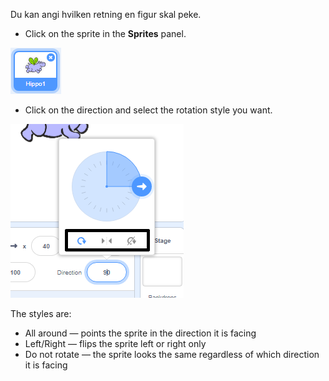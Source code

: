Du kan angi hvilken retning en figur skal peke.

- Click on the sprite in the **Sprites** panel.

![sprite highlighted](images/click-sprite.png)

- Click on the direction and select the rotation style you want.

![Different rotation style](images/rotation-style.png)

The styles are:

- All around — points the sprite in the direction it is facing
- Left/Right — flips the sprite left or right only
- Do not rotate — the sprite looks the same regardless of which direction it is facing
